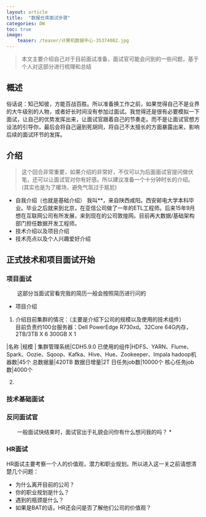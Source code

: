 ```yaml
---
layout: article
title:  "数据仓库面试步骤"
categories: DW
toc: true
image:
    teaser: /teaser/计算机数据中心-35374082.jpg
---
```


> 本文主要介绍自己对于目前面试准备，面试官可能会问到的一些问题，基于个人对这部分进行梳理和总结

## 概述
俗话说：知己知彼，方能百战百胜。所以准备换工作之前，如果觉得自己不是业界的大牛级别的人物，或者好长时间没有参加过面试。我觉得还是很有必要模拟一下面试，让自己的优势发挥出来，让面试官跟着自己的节奏走。而不是让面试官想方设法的引导你，最后会将自己逼到死胡同，将自己不太擅长的方面暴露出来，影响后续的面试环节的发挥。

## 介绍
> 这个回合非常重要，如果介绍的非常好，不仅可以为后面面试官提问做伏笔，还可以让面试官对你有好感。所以建议准备一个十分钟时长的介绍。(其实也是为了暖场，避免气氛过于尴尬)

* 自我介绍（也就是基础介绍）
  我叫**，来自陕西咸阳。西安邮电大学本科毕业。毕业之后就来到北京，在亚信公司做了一年的ETL工程师。后来15年9月想在互联网公司有所发展，来到现在的公司敦煌网。目前再大数据/基础架构部门担任数据开发工程师。
* 技术介绍以及项目介绍
* 技术亮点以及个人兴趣爱好介绍

## 正式技术和项目面试开始
### 项目面试
&emsp;&emsp;这部分当面试官看完我的简历一般会按照简历进行问的

* 项目介绍
1. 介绍目前集群的情况：（主要是介绍下公司的规模以及使用的技术组件）
&emsp;&emsp;目前负责约100台服务器：Dell PowerEdge R730xd。32Core 64G内存，2TB/3TB X 6 300GB X 1

|名称  |规模 |
集群管理系统|CDH5.9.0
已使用的组件|HDFS、YARN、Flume、Spark、Oozie、Sqoop、Kafka、Hive、Hue、Zookeeper、Impala
hadoop机器数|45个
总数据量|420TB
数据日增量|2T
日任务job数|10000个
核心任务job数|4000个
 
2. 
### 技术基础面试

### 反问面试官
&emsp;&emsp;一般面试快结束时，面试官出于礼貌会问你有什么想问我的吗？
* 
### HR面试
HR面试主要考察一个人的价值观，潜力和职业规划。所以进入这一关之前请想清楚几个问题：
* 为什么离开目前的公司？
* 你的职业规划是什么？
* 遇到的瓶颈是什么？
* 如果是BAT的话，HR还会问是否了解他们公司的价值观？